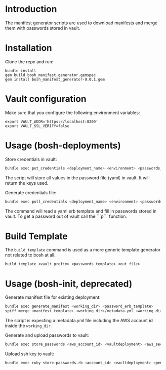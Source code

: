 # Introduction
The manifest generator scripts are used to download manifests and merge them with passwords stored in vault.

# Installation
Clone the repo and run:

```
bundle install
gem build bosh_manifest_generator.gemspec
gem install bosh_manifest_generator-0.0.1.gem
```

# Vault configuration
Make sure that you configure the following environment variables:

```
export VAULT_ADDR='https://localhost:8200'
export VAULT_SSL_VERIFY=false
```

# Usage (bosh-deployments)
Store credentials in vault:

```bash
bundle exec put_credentials <deployment_name> <environment> <passwords_file>
```

The script will store all values in the password file (yaml) in vault. It will return the keys used.

Generate credentials file:
```bash
bundle exec pull_credentials <deployment_name> <environment> <passwords_template> <out_file>
```

The command will read a yaml erb template and fill in passwords stored in vault. To get a password out of vault call the ´´´p´´´ function.

# Build Template
The ```build_template``` command is used as a more generic template generator not related to bosh at all.

```
build_template <vault_prefix> <passwords_template> <out_file>
```

# Usage (bosh-init, deprecated)
Generate manifest file for existing deployment:

```bash
bundle exec generate_manifest <working_dir> <password_erb_template>
spiff merge <manifest_template> <working_dir>/metadata.yml <working_dir>/passwords.yml > <working_dir>/manifest.yml
```

The script is expecting a metadata.yml file including the AWS account id inside the ```working_dir```.

Generate and upload passwords to vault:

```bash
bundle exec store_passwords <aws_account_id> <vaultdeployment> <aws_secret_key> <aws_key_id> <password_erb_template>
```

Upload ssh key to vault:

```bash
bundle exec ruby store-passwords.rb <account_id> <vaultdeployment> <pem_file>
```

